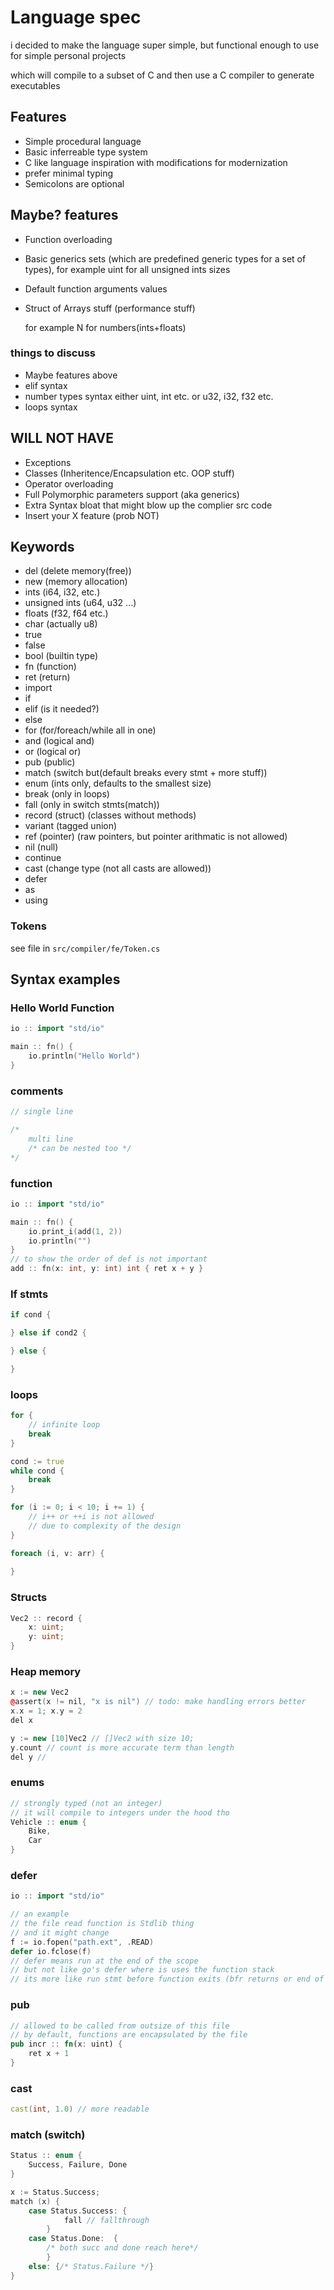 # Language spec 
i decided to make the language super simple, but functional enough to use for simple personal projects

which will compile to a subset of C and then use a C compiler to generate executables


## Features
- Simple procedural language
- Basic inferreable type system
- C like language inspiration with modifications for modernization
- prefer minimal typing
- Semicolons are optional


## Maybe? features
- Function overloading
 
- Basic generics sets (which are predefined generic types for a set of types), for example uint for all unsigned ints sizes

- Default function arguments values
- Struct of Arrays stuff (performance stuff)

    
    for example
    N for numbers(ints+floats)

### things to discuss 
- Maybe features above
- elif syntax
- number types syntax 
 either uint, int etc. 
 or u32, i32, f32 etc. 
- loops syntax


## WILL NOT HAVE
- Exceptions
- Classes (Inheritence/Encapsulation etc. OOP stuff)
- Operator overloading 
- Full Polymorphic parameters support (aka generics) 
- Extra Syntax bloat that might blow up the complier src code
- Insert your X feature (prob NOT)


## Keywords
- del (delete memory(free))
- new (memory allocation)
- ints (i64, i32, etc.)
- unsigned ints (u64, u32 ...)
- floats (f32, f64 etc.)
- char (actually u8)
- true
- false
- bool (builtin type)
- fn (function)
- ret (return)
- import
- if 
- elif (is it needed?)
- else 
- for (for/foreach/while all in one)
- and (logical and)
- or (logical or)
- pub (public)
- match (switch but(default breaks every stmt + more stuff))
- enum (ints only, defaults to the smallest size)
- break (only in loops)
- fall (only in switch stmts(match))
- record (struct) (classes without methods)
- variant (tagged union)
- ref (pointer) (raw pointers, but pointer arithmatic is not allowed)
- nil (null)
- continue
- cast (change type (not all casts are allowed))
- defer
- as
- using 

### Tokens
see file in `src/compiler/fe/Token.cs` 

## Syntax examples

### Hello World Function

```cpp
io :: import "std/io"

main :: fn() {
    io.println("Hello World")
}
```

### comments 
```rs
// single line

/*
    multi line
    /* can be nested too */
*/
```


### function
```cpp
io :: import "std/io"

main :: fn() {
    io.print_i(add(1, 2))
    io.println("")
}
// to show the order of def is not important
add :: fn(x: int, y: int) int { ret x + y }
```

### If stmts

```cpp
if cond {

} else if cond2 {

} else {

}
```



### loops 
```d
for {
    // infinite loop
    break 
} 

cond := true
while cond { 
    break
}

for (i := 0; i < 10; i += 1) {
    // i++ or ++i is not allowed 
    // due to complexity of the design
}

foreach (i, v: arr) {
    
}
```

### Structs
```go
Vec2 :: record {
    x: uint;
    y: uint;
}
```

### Heap memory 
```cpp
x := new Vec2
@assert(x != nil, "x is nil") // todo: make handling errors better
x.x = 1; x.y = 2
del x

y := new [10]Vec2 // []Vec2 with size 10;
y.count // count is more accurate term than length 
del y //  
```


### enums 
```cpp
// strongly typed (not an integer)
// it will compile to integers under the hood tho
Vehicle :: enum {
    Bike, 
    Car
}  
```


### defer
```go
io :: import "std/io"

// an example
// the file read function is Stdlib thing
// and it might change
f := io.fopen("path.ext", .READ)
defer io.fclose(f)
// defer means run at the end of the scope
// but not like go's defer where is uses the function stack
// its more like run stmt before function exits (bfr returns or end of function)
```


### pub 

```rs
// allowed to be called from outsize of this file
// by default, functions are encapsulated by the file
pub incr :: fn(x: uint) {
    ret x + 1
}

```


### cast 

```d
cast(int, 1.0) // more readable
```


### match (switch) 

```cpp
Status :: enum {
    Success, Failure, Done
}

x := Status.Success;
match (x) {
    case Status.Success: { 
            fall // fallthrough 
        }
    case Status.Done:  {
        /* both succ and done reach here*/
        }
    else: {/* Status.Failure */}
}
```